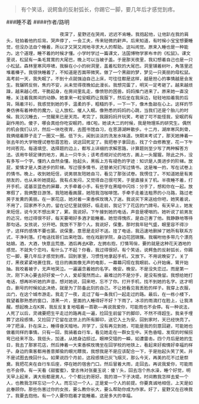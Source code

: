 > 有个笑话，说鳄鱼的反射弧长，你踢它一脚，要几年后才感觉到疼。

###睡不着
####作者/路明

						夜深了，星野还在哭闹，迟迟不肯睡。我抱起他，让他趴在我的肩头，轻拍着他的后背。哭声停了，一会工夫，传来轻微的鼾声。后来知道，有时候小宝宝想要睡觉，但没办法自个睡着，所以才又哭又闹地寻求大人的帮助。这叫闹觉。原来入睡也是一种能力。这个道理，睡不着的时候才懂。小学时学过一篇课文，法国博物学家布丰的《松鼠》。课文里说，松鼠有一条毛茸茸的大尾巴，晚上可以当被子盖。于是那天夜里，我幻想着自己也是一只小松鼠。森林里寒风呼啸，我躲在小小的树洞里，盖着松软的大尾巴。洞里铺着树叶，角落里还堆着榛子。我很快睡着了，不知道是否面带微笑。做了一个黑甜的梦，梦见一只美丽的母松鼠。高考前一天，我失眠了。不到十点就强迫自己上床，可往往都是这样，越是担心的事情越是会发生。我辗转反侧，焦灼不安，从未觉得夜晚如此漫长。我想完蛋了，明天一定考砸了。越来越烦躁，越来越心慌，干脆起身，在房间里乱走，像愤怒的困兽。妈妈推门进来了。原来她一直没睡，关注着我房间的动静。她拿来一粒安眠药让我服下，然后坐在我床边，轻轻地拍着我的后背。隔着汗衫，我感觉到她的手，温柔的手，粗糙的手，一下一下，像木鱼敲在心上。这样的节奏仿佛有着神奇的魔力，让人放松，催人入眠。像熟悉的妈妈的心跳，当我们还是个胎儿的时候。我沉沉睡去，一觉醒来已是天亮。考完了，我跟妈妈开玩笑，考砸了可不能怪我，安眠药有副作用的。傻子，哪会真给你吃安眠药，维C啦。她读大二的时候，我是物理系的研究生。偶然的机会我们认识，然后一块吃夜宵，去图书馆自习，在思源湖畔散步。十二月，湖岸寒风刺骨，我俩缩着脖子走了一圈又一圈。低下头，闻到淡淡的洗发水味道。快期末考试了，那天她捧着一张去年的大学物理试卷愁眉苦脸，说这回死定了。我把卷子拿回去，找了个自修教室，花一下午时间答完。每道填空、选择题的边上，都写上详细的求解思路，计算题则至少写了两种解答方法。该用牛顿定律的地方，画上一只牛头；该考虑相对论的地方，画上一头猩猩。除此之外，没有多写一个字。懂的人自然会懂。抬起头，黑板上方有褪色的字迹：知识是人类进步的阶梯。放屁，爱情才是人类进步的阶梯。写过很多情书，还替弟兄们写过情书。这是唯一的，写在试卷上的情书。晚上，收到她短信，说男朋友陪她自习，看见了那张试卷。我愣住了。不知道她是有男朋友的，也从未听她提起。我有点发闷，又觉得自己很可笑，于是直接关了机。半夜睡不着，打开手机，诺基亚蓝色的屏幕，大手牵着小手。有些字在黑暗中闪烁：分手了，想和你在一起。放寒假了，我俩整日游荡，我陪她看画展，她陪我泡咖啡馆。手牵手走着法租界的小马路，路过老房子发黄的美丽。在一家花店，她对着一束香槟玫瑰入了迷。我说买下来送给你吧，她笑着说，不用了，回家养不久的，留在记忆里就很好。临走前，我记下了花店的门牌号。有天早上，她发来短信，说今天不想出来了，累。我说好。下午接到她的电话，声音是哽咽的。她听说了前男友的近况，他过得很不好，每天要喝好多酒才能睡着。她觉得愧疚，是自己害了他。我静静地等待那句话。女孩说，分开吧。我放不下那个人。我说好，保重。那时我年轻气盛，眼里容不得沙子，这样的感情不要也罢。说保重，意思是走好不送。挂了电话，我迅速地删掉了她所有联系方式，干净利落。打电话找哥们出来吃饭。他在戏剧学院，身边花团锦簇。我嘱咐他多带几个漂亮姑娘。酒，大酒，快意且荒唐。酒后再去K歌，左拥右抱，打情骂俏，要的就是这种花天酒地的感觉。不就失个恋吗，有什么了不起？你看，我过得很好。有个笑话，说鳄鱼的反射弧长，你踢它一脚，要几年后才感觉到疼。回到家里，习惯性地拿起手机，又放下。不用说晚安了。关了灯，黑夜紧紧地裹住我，往日的画面像无声的电影，一幕幕闪现在我眼前。心开始痛，胃开始抽。我咬着被子，无声地哭泣。一遍遍念着她的名字。晚安。晚安。不是没失恋过。而是第一次，刚下决心要去好好爱一个人，爱却戛然而止。最难过的不是分手，是没有挽留。我想给她打电话，想再听听她的声音。想对她说，回来吧，忘不了你。打开手机，找不到她的名字。这才明白，删号的时候如此决绝，就是为了防备此刻的自己。不让她看见我丢脸的样子。我穿上衣服，出门，在这个城市游走。我走了一夜，走过了每一条我们一起走过的路。最后，在一栋小楼下，我望着那熟悉的窗口，漆黑一片，里面的人睡得好不好？下雨了。冰凉的雨滴打在脸上，让我清醒。想起晚上在K房，我反反复复地唱着一首歌——再说我爱你，可能雨也不会停。有一种说法，人死了以后，灵魂要把生平走过的路再走一遍，捡回生前留下的脚印，不然不得超生。我亲手埋葬了这段感情，又捡回了它留在这世上的所有脚印，送它入土为安。回到家时，天已经快亮了。冲了把澡，扑在床上，睡得昏天暗地。开学了，没有再见到她，可能是我的刻意回避，可能她也做着同样的事情。只有一回，我骑着自行车，看见她走在一群女生中。天色昏暗，发现的时候拐弯已经来不及。我低头，加速，从她身边掠过。眼神交错的一瞬，如遭雷击。四个月后是她的生日，我去了那家花店，然后捧着一大束香槟玫瑰坐在回学校的地铁上，看起来好痴情好幸福的样子。身边的乘客都用善意揶揄的眼光瞟我，我想我是不是应该配合一下，于是抬起头笑了笑。并不是试图去挽回什么。如果说四个月前，这段感情已灰飞烟灭，那么今天，再美的花不过是祭奠。我把花夹在自行车后座，停在她的宿舍门口。然后冒着大雨，走回去。再说我爱你，可能雨也不会停。有一天看《甜蜜蜜》，曾志伟对张曼玉说：傻丫头，回去泡个热水澡，睡个好觉，明天早上起来，满大街都是男人，个个都比豹哥好。我的泪一下子决堤。时间教我怎样去爱一个人，也教我怎样忘记一个人。而忘记一个人，正是爱一个人的前提。你要真诚地相信，上天是如此眷顾你。那些伤害过你的女孩，要么教你长大，要么帮助你成为作家。好了，星野又在召唤我了。我要去抱他。有一个人要你抱着才能睡着。这是多大的幸福。			  		
